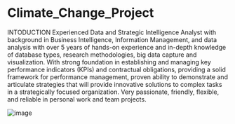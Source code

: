 # Climate_Change_Project
INTODUCTION
Experienced Data and Strategic Intelligence Analyst with background in Business Intelligence, Information Management, and data analysis with over 5 years of hands-on experience and in-depth knowledge of database types, research methodologies, big data capture and visualization. With strong foundation in establishing and managing key performance indicators (KPIs) and contractual obligations, providing a solid framework for performance management, proven ability to demonstrate and articulate strategies that will provide innovative solutions to complex tasks in a strategically focused organization. Very passionate, friendly, flexible, and reliable in personal work and team projects.

![image](https://github.com/user-attachments/assets/8d968eea-5676-480c-b4d3-2c9308838b60)

